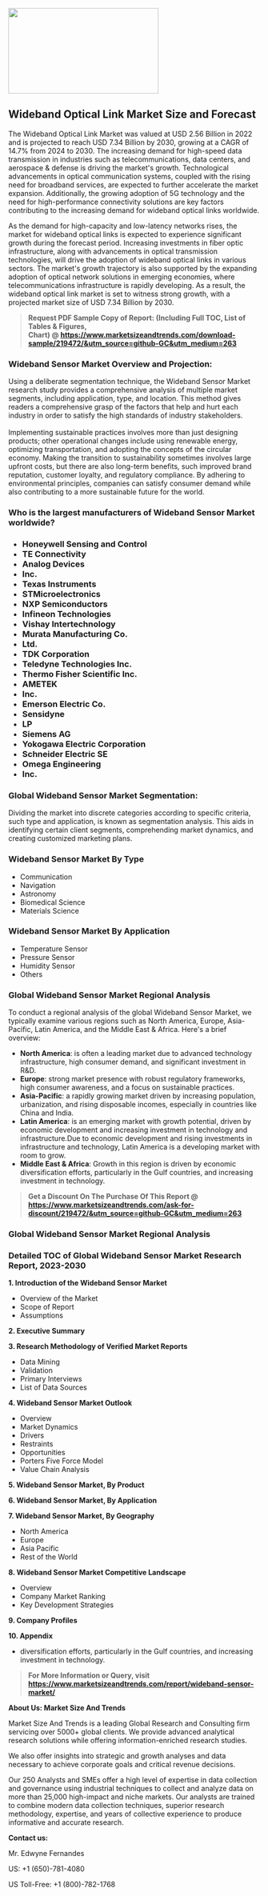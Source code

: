 <p><img class="alignnone size-medium wp-image-20088" src="https://ffe5etoiles.com/wp-content/uploads/2024/12/MST1-300x171.png" alt="" width="300" height="171" /></p><h2>Wideband Optical Link Market Size and Forecast</h2><p>The Wideband Optical Link Market was valued at USD 2.56 Billion in 2022 and is projected to reach USD 7.34 Billion by 2030, growing at a CAGR of 14.7% from 2024 to 2030. The increasing demand for high-speed data transmission in industries such as telecommunications, data centers, and aerospace & defense is driving the market's growth. Technological advancements in optical communication systems, coupled with the rising need for broadband services, are expected to further accelerate the market expansion. Additionally, the growing adoption of 5G technology and the need for high-performance connectivity solutions are key factors contributing to the increasing demand for wideband optical links worldwide.</p><p>As the demand for high-capacity and low-latency networks rises, the market for wideband optical links is expected to experience significant growth during the forecast period. Increasing investments in fiber optic infrastructure, along with advancements in optical transmission technologies, will drive the adoption of wideband optical links in various sectors. The market's growth trajectory is also supported by the expanding adoption of optical network solutions in emerging economies, where telecommunications infrastructure is rapidly developing. As a result, the wideband optical link market is set to witness strong growth, with a projected market size of USD 7.34 Billion by 2030.</p></p><blockquote id="" class=""><strong>Request PDF Sample Copy of Report: (Including Full TOC, List of Tables &amp; Figures, Chart)&nbsp;@&nbsp;<strong><a href="https://www.marketsizeandtrends.com/download-sample/219472/&utm_source=github-GC&utm_medium=263" target="_blank">https://www.marketsizeandtrends.com/download-sample/219472/&utm_source=github-GC&utm_medium=263</a></strong></strong></blockquote><h3 id="" class="">Wideband Sensor Market&nbsp;Overview and Projection:</h3><p id="" class="">Using a deliberate segmentation technique, the Wideband Sensor Market research study provides a comprehensive analysis of multiple market segments, including application, type, and location. This method gives readers a comprehensive grasp of the factors that help and hurt each industry in order to satisfy the high standards of industry stakeholders. <br /> <br />Implementing sustainable practices involves more than just designing products; other operational changes include using renewable energy, optimizing transportation, and adopting the concepts of the circular economy. Making the transition to sustainability sometimes involves large upfront costs, but there are also long-term benefits, such improved brand reputation, customer loyalty, and regulatory compliance. By adhering to environmental principles, companies can satisfy consumer demand while also contributing to a more sustainable future for the world.</p><h3 id="" class="">Who is the largest manufacturers of&nbsp;Wideband Sensor Market worldwide?</h3><h3 class=""><p><ul><li>Honeywell Sensing and Control </li><li> TE Connectivity </li><li> Analog Devices </li><li> Inc. </li><li> Texas Instruments </li><li> STMicroelectronics </li><li> NXP Semiconductors </li><li> Infineon Technologies </li><li> Vishay Intertechnology </li><li> Murata Manufacturing Co. </li><li> Ltd. </li><li> TDK Corporation </li><li> Teledyne Technologies Inc. </li><li> Thermo Fisher Scientific Inc. </li><li> AMETEK </li><li> Inc. </li><li> Emerson Electric Co. </li><li> Sensidyne </li><li> LP </li><li> Siemens AG </li><li> Yokogawa Electric Corporation </li><li> Schneider Electric SE </li><li> Omega Engineering </li><li> Inc.</li></ul></p></h3><h3 id="" class="">Global&nbsp;Wideband Sensor Market Segmentation:</h3><p id="" class="">Dividing the market into discrete categories according to specific criteria, such type and application, is known as segmentation analysis. This aids in identifying certain client segments, comprehending market dynamics, and creating customized marketing plans.</p><h3 id="" class="">Wideband Sensor Market&nbsp;By Type</h3><p><p><ul><li>Communication</li><li> Navigation</li><li> Astronomy</li><li> Biomedical Science</li><li> Materials Science</p></li></ul></p></p><h3 id="" class="">Wideband Sensor Market&nbsp;By Application</h3><p class=""><p><ul><li>Temperature Sensor</li><li> Pressure Sensor</li><li> Humidity Sensor</li><li> Others</li></ul></p></p><h3 id="" class="">Global Wideband Sensor Market Regional Analysis</h3><p id="" class="">To conduct a regional analysis of the global Wideband Sensor Market, we typically examine various regions such as North America, Europe, Asia-Pacific, Latin America, and the Middle East &amp; Africa. Here's a brief overview:</p><ul><li><strong>North America</strong>: is often a leading market due to advanced technology infrastructure, high consumer demand, and significant investment in R&amp;D.</li><li><strong>Europe</strong>: strong market presence with robust regulatory frameworks, high consumer awareness, and a focus on sustainable practices.</li><li><strong>Asia-Pacific</strong>: a rapidly growing market driven by increasing population, urbanization, and rising disposable incomes, especially in countries like China and India.</li><li><strong>Latin America</strong>: is an emerging market with growth potential, driven by economic development and increasing investment in technology and infrastructure.Due to economic development and rising investments in infrastructure and technology, Latin America is a developing market with room to grow.</li><li><strong>Middle East &amp; Africa</strong>: Growth in this region is driven by economic diversification efforts, particularly in the Gulf countries, and increasing investment in technology.</li></ul><blockquote id="" class=""><strong>Get a Discount On The Purchase Of This Report @ <strong><a href="https://www.marketsizeandtrends.com/ask-for-discount/219472/&utm_source=github-GC&utm_medium=263" target="_blank">https://www.marketsizeandtrends.com/ask-for-discount/219472/&utm_source=github-GC&utm_medium=263</a></strong></strong></blockquote><h3 id="" class="">Global Wideband Sensor Market Regional Analysis</h3><h3 id="" class="">Detailed TOC of Global Wideband Sensor Market Research Report, 2023-2030</h3><p id="" class=""><strong>1. Introduction of the Wideband Sensor Market</strong></p><ul><li>Overview of the Market</li><li>Scope of Report</li><li>Assumptions</li></ul><p id="" class=""><strong>2. Executive Summary</strong></p><p id="" class=""><strong>3. Research Methodology of Verified Market Reports</strong></p><ul><li>Data Mining</li><li>Validation</li><li>Primary Interviews</li><li>List of Data Sources</li></ul><p id="" class=""><strong>4. Wideband Sensor Market Outlook</strong></p><ul><li>Overview</li><li>Market Dynamics</li><li>Drivers</li><li>Restraints</li><li>Opportunities</li><li>Porters Five Force Model</li><li>Value Chain Analysis</li></ul><p id="" class=""><strong>5. Wideband Sensor Market, By Product</strong></p><p id="" class=""><strong>6. Wideband Sensor Market, By Application</strong></p><p id="" class=""><strong>7. Wideband Sensor Market, By Geography</strong></p><ul><li>North America</li><li>Europe</li><li>Asia Pacific</li><li>Rest of the World</li></ul><p id="" class=""><strong>8. Wideband Sensor Market Competitive Landscape</strong></p><ul><li>Overview</li><li>Company Market Ranking</li><li>Key Development Strategies</li></ul><p id="" class=""><strong>9. Company Profiles</strong></p><p id="" class=""><strong>10. Appendix</strong></p><ul><li>diversification efforts, particularly in the Gulf countries, and increasing investment in technology.</li></ul><blockquote id="" class=""><strong>For More Information or Query, visit <strong><strong><a href="https://www.marketsizeandtrends.com/report/wideband-sensor-market/" target="_blank">https://www.marketsizeandtrends.com/report/wideband-sensor-market/</a></strong></strong></strong></blockquote><p id="" class=""><strong>About Us: Market Size And Trends</strong></p><p id="" class="">Market Size And Trends is a leading Global Research and Consulting firm servicing over 5000+ global clients. We provide advanced analytical research solutions while offering information-enriched research studies.</p><p id="" class="">We also offer insights into strategic and growth analyses and data necessary to achieve corporate goals and critical revenue decisions.</p><p id="" class="">Our 250 Analysts and SMEs offer a high level of expertise in data collection and governance using industrial techniques to collect and analyze data on more than 25,000 high-impact and niche markets. Our analysts are trained to combine modern data collection techniques, superior research methodology, expertise, and years of collective experience to produce informative and accurate research.</p><p id="" class=""><strong>Contact us:</strong></p><p id="" class="">Mr. Edwyne Fernandes</p><p id="" class="">US: +1 (650)-781-4080</p><p id="" class="">US Toll-Free: +1 (800)-782-1768</p>
